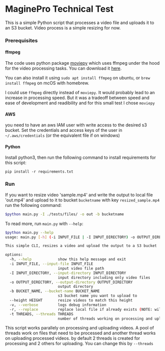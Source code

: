 # MaginePro Technical Test
This is a simple Python script that processes a video file and uploads it to an S3 bucket.
Video process is a simple resizing for now.

### Prerequisites
#### ffmpeg
The code uses python package [moviepy]() which uses ffmpeg under the hood for the video processing tasks.
You can download it [here](https://ffmpeg.org/download.html). 

You can also install it using `sudo apt install ffmpeg` on ubuntu, or `brew install ffmpeg` on mcOS with homebrew.

I could use `ffmpeg` directly instead of `moviepy`. It would probably lead to an increase in processing speed. But it was a tradeoff between speed and ease of development and readibility and for this small test I chose `moviepy`

#### AWS
you need to have an aws IAM user with write access to the desired s3 bucket. Set the credentials and access keys of the user in `~/.aws/credentials` (or the equivalent file if on windows)

#### Python
Install python3, then run the following command to install requirements for this script:
```
pip install -r requirements.txt
```

### Run
If you want to resize video 'sample.mp4' and write the output to local file 'out.mp4' and upload to it to bucket `bucketname` with key `resized_sample.mp4` run the following command:
```sh
$python main.py -I ./tests/files/ -o out -b bucketname
```
To read more, run `main.py` with `--help`:
```sh
$python main.py --help
usage: main.py [-h] (-i INPUT_FILE | -I INPUT_DIRECTORY) -o OUTPUT_DIRECTORY -b BUCKET_NAME [--height HEIGHT] [-v] [-r] [-t THREADS]

This simple CLI, resizes a video and upload the output to a S3 bucket

options:
  -h, --help            show this help message and exit
  -i INPUT_FILE, --input-file INPUT_FILE
                        input video file path
  -I INPUT_DIRECTORY, --input-directory INPUT_DIRECTORY
                        input directory including only video files
  -o OUTPUT_DIRECTORY, --output-directory OUTPUT_DIRECTORY
                        output directory
  -b BUCKET_NAME, --bucket-name BUCKET_NAME
                        s3 bucket name you want to upload to
  --height HEIGHT       resize videos to match this height
  -v, --verbose         logs debug information
  -r, --replace         replace local file if already exists (NOTE: will replace object in s3 bucket regardless of this flag)
  -t THREADS, --threads THREADS
                        number of threads working on processing and uploading video files, 2 means 2 thread will work on processing and 2 will work on uploading

```

This script works parallely on processing and uploading videos. 
A pool of threads work on files that need to be processed and another thread works on uploading processed videos.
by default 2 threads is created for processing and 2 others for uploading. You can change this by `--threads`



